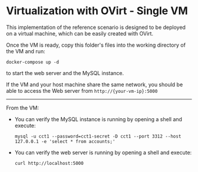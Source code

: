 # Virtualization with OVirt - Single VM

This implementation of the reference scenario is designed to be deployed on a virtual machine, which can be easily created with  OVirt.

Once the VM is ready, copy this folder's files into the working directory of the VM and run:

```
docker-compose up -d
```

to start the web server and the MySQL instance.

If the VM and your host machine share the same network, you should be able to access the Web server from `http://{your-vm-ip}:5000`

---

From the VM:

- You can verify the MySQL instance is running by opening a shell and execute:

    ```
    mysql -u cct1 --password=cct1-secret -D cct1 --port 3312 --host 127.0.0.1 -e 'select * from accounts;'
    ```

- You can verify the web server is running by opening a shell and execute:

    ```
    curl http://localhost:5000
    ```